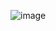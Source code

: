![image](https://github.com/deepdk/TidyTuesday_2023/assets/31981663/35843b62-e8ba-45cd-a6d3-6fa1dc85f251)
